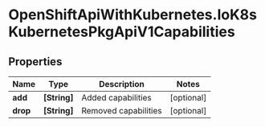 # OpenShiftApiWithKubernetes.IoK8sKubernetesPkgApiV1Capabilities

## Properties
Name | Type | Description | Notes
------------ | ------------- | ------------- | -------------
**add** | **[String]** | Added capabilities | [optional] 
**drop** | **[String]** | Removed capabilities | [optional] 


